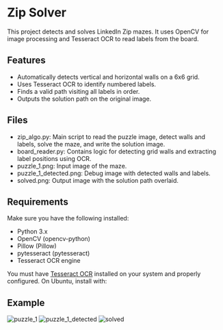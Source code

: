 # Zip Solver

This project detects and solves LinkedIn Zip mazes. It uses OpenCV for image processing and Tesseract OCR to read labels from the board.

## Features

- Automatically detects vertical and horizontal walls on a 6x6 grid.
- Uses Tesseract OCR to identify numbered labels.
- Finds a valid path visiting all labels in order.
- Outputs the solution path on the original image.

## Files

- zip_algo.py: Main script to read the puzzle image, detect walls and labels, solve the maze, and write the solution image.
- board_reader.py: Contains logic for detecting grid walls and extracting label positions using OCR.
- puzzle_1.png: Input image of the maze.
- puzzle_1_detected.png: Debug image with detected walls and labels.
- solved.png: Output image with the solution path overlaid.

## Requirements

Make sure you have the following installed:

- Python 3.x
- OpenCV (opencv-python)
- Pillow (Pillow)
- pytesseract (pytesseract)
- Tesseract OCR engine

You must have [Tesseract OCR](https://github.com/tesseract-ocr/tesseract) installed on your system and properly configured. On Ubuntu, install with:

## Example
![puzzle_1](https://github.com/user-attachments/assets/d893dcd8-af25-4600-84b6-d0ecbc3199c5)
![puzzle_1_detected](https://github.com/user-attachments/assets/2059aaa3-e184-4be0-9e2b-3825ff5aa1a4)
![solved](https://github.com/user-attachments/assets/31ad674f-271f-4fd0-943d-0bf080468dd1)
